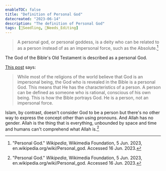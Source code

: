 ```yaml
---
enableTOC: false
title: "Definition of Personal God"
datecreated: "2023-06-14"
description: "The definition of Personal God"
tags: [🌱Seedling, 📝Needs_Editing]
---
```


>A personal god, or personal goddess, is a deity who can be related to as a person instead of as an impersonal force, such as the Absolute.[^1]

[^1]:"Personal God." _Wikipedia_, Wikimedia Foundation, 5 Jun. 2023, en.wikipedia.org/wiki/Personal_god. Accessed 16 Jun. 2023.

The God of the Bible's Old Testament is described as a personal God.

[This post](https://www.blueletterbible.org/faq/don_stewart/don_stewart_1277.cfm) says:

>While most of the religions of the world believe that God is an impersonal being, the God who is revealed in the Bible is a personal God. This means that He has the characteristics of a person. A person can be defined as someone who is rational, conscious of his own being. This is how the Bible portrays God. He is a person, not an impersonal force.

Islam, by contrast, doesn't consider God to be a person but there's no other way to express the concept other than using pronouns. And Allah has no gender. Allah is the thing that is everything, unbounded by space and time and humans can't comprehend what Allah is.[^2] 
[^2]: "Personal God." _Wikipedia_, Wikimedia Foundation, 5 Jun. 2023, en.wikipedia.org/wiki/Personal_god. Accessed 16 Jun. 2023.

<base target="_blank">

